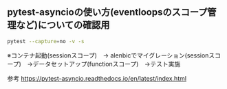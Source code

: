 ## **pytest-asyncioの使い方(eventloopsのスコープ管理など)についての確認用**

```bash
pytest --capture=no -v -s
```
※コンテナ起動(sessionスコープ)　-> alenbicでマイグレーション(sessionスコープ)　->データセットアップ(functionスコープ)　->テスト実施


 参考 https://pytest-asyncio.readthedocs.io/en/latest/index.html